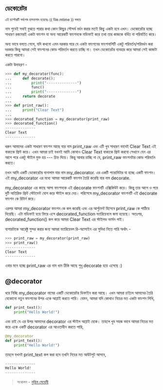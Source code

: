 ## ডেকোরেটর 


<sub> এই চ্যাপ্টারটি সর্বশেষ হালনাগাদ হয়েছেঃ {{ file.mtime }} সময়ে </sub>

নাম শুনেই সবাই বুঝতে পারার কথা কোন কিছুর সৌন্দর্য বর্ধন করার মতই কিছু একটা হবে এখন। ডেকোরেটর হচ্ছে সাধারণ রকমেরই একটা ফাংশন যা অন্য আরেকটি ফাংশনকে মডিফাই করে তথা তার কাজকে বর্ধিত বা পরিবর্তিত করে।

অন্য ভাবে বলতে গেলে, যদি কখনো এমন দরকার পরে যে একটা ফাংশনের ফাংশনালিটি একটু পরিবর্তন/পরিবর্ধন করা দরকার কিন্তু আমরা সেই ফাংশনের কোড পরিবর্তন করতে চাচ্ছি না। তখন ডেকোরেটর ব্যবহার করে আমরা সেই কাজটা করতে পারবো।

একটা উদাহরণ -

```python
>>> def my_decorator(func):
...     def decorate():
...         print("--------------")
...         func()
...         print("--------------")
...     return decorate
...
>>> def print_raw():
...     print("Clear Text")
...
>>> decorated_function = my_decorator(print_raw)
>>> decorated_function()
--------------
Clear Text
--------------
```

ধরুন আমাদের একটা সাধারণ ফাংশন আছে যার নাম print_raw এবং এটি খুব সাধারণ ভাবেই Clear Text এই বাক্যকে প্রিন্ট করে। এখন আমরা চাই যখনই আমি কোথাও Clear Text বাক্যকে প্রিন্ট করবো সেখানে যেন এর আগে পরে একটু স্টাইল যুক্ত হয় --- চিহ্ন দিয়ে। কিন্তু আবার চাচ্ছি না যে, print_raw ফাংশনটার কোড পরিবর্তন করতে।

তখন আমি একটি ডেকোরেটর বানালাম যার নাম my_decorator. এর একটি প্যারামিটার যা হচ্ছে একটি ফাংশন। এই my_decorator এর মধ্যে আমরা আরেকটি ফাংশন তৈরি করেছি যার নাম decorate. 

my_decorator এর কাছে আসা ফাংশনকে এই decorate ফাংশনটি এক্সিকিউট করে। কিন্তু তার আগে ও পরে দুটি অতিরিক্ত প্রিন্ট স্টেটমেন্ট যোগ করে স্টাইল করে দেয়। পরিশেষে my_decorator ফাংশনটি এই decorate ফাংশন কে রিটার্ন করে।

এরপর আমরা my_decorator ফাংশন কে কল করেছি এবং এর আর্গুমেন্ট হিসেবে print_raw কে পাঠিয়ে দিয়েছি। এটা মডিফাই হয়ে ফিরে এসে decorated_function ভ্যারিয়েবলে জমা হয়েছে। অতঃপর, decorated_function() কল করে আমরা Clear Text এর স্টাইলড ভার্সন পাই।

ব্যপারটাকে আরেক্টু সুন্দর করার জন্য আমরা ভ্যারিয়েবল রি-অ্যাসাইন এর সুবিধা নিতে পারি অর্থাৎ - 

```python
>>> print_raw = my_decorator(print_raw)
>>> print_raw()
--------------
Clear Text
--------------
```

এবার মনে হচ্ছে print_raw এর নাম ধাম ঠিকি আছে শুধু decorate হয়ে এসেছে :)

**@decorator**
---

ধরে নিচ্ছি my_decorator নামের একটি ডেকোরেটর ডিফাইন করা আছে। এখন আমরা চাইলে আমাদের তৈরি যেকোনো নতুন ফাংশনের উপর একে আপ্লাই করতে পারি। যেমন, আমরা যদি কোথাও নিচের মত একটা ফাংশন লিখি, 

```python
def print_text():
    print("Hello World!") 
```

এবং চাই যে এর উপর আমাদের decorator এর স্টাইল আপ্লাই হোক। তাহলে খুব সহজ ভাবে আমরা নিচের মত করে একে একটি decorator এর আওতাধীন করতে পারি,

```python
@my_decorator
def print_text():
    print("Hello World!") 
```

তাহলে যখনই print_text কল করা হবে তখনি নিচের মত আউটপুট আসবে,

```python
--------------
Hello World!
--------------
```

>  সংকলন - [নুহিল মেহেদী](https://nuhil.net)